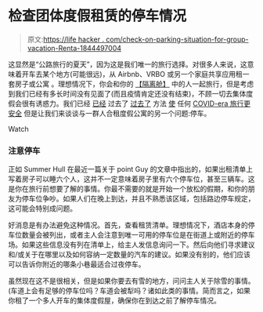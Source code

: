 # 检查团体度假租赁的停车情况

> 原文:[https://life hacker . com/check-on-parking-situation-for-group-vacation-Renta-1844497004](https://lifehacker.com/check-on-the-parking-situation-for-group-vacation-renta-1844497004)

这显然是“公路旅行的夏天”，因为这是我们唯一的旅行选择。对很多人来说，这意味着开车去某个地方(可能很远)，从 Airbnb、VRBO 或另一个家庭共享应用租一套房子或公寓 。理想情况下，你会和你的 [【隔离舱】](https://lifehacker.com/how-to-quaran-team-more-safely-1843584879) 中的人一起旅行，但是考虑到我们已经有多长时间没有见面了(而且疫情肯定还没有结束)，不顾一切去集体度假会很有诱惑力。我们已经 [已经](https://twocents.lifehacker.com/the-best-insurance-for-your-summer-road-trip-1844398400) 过去了 [过去了](https://lifehacker.com/dont-trust-your-hotels-covid-19-cleaning-policy-1844247370) 方法 [使](https://lifehacker.com/how-two-major-airlines-are-actually-handling-social-dis-1844233813) 任何 [COVID-era 旅行更安全](https://lifehacker.com/tag/travel) 但是让我们来谈谈与一群人合租度假公寓的另一个问题:停车。

Watch

### 注意停车

正如 Summer Hull 在最近一篇关于 point Guy 的文章中指出的，如果出租清单上写着房子可以睡六个人，这并不一定意味着房子里有六个停车位，甚至三辆车。这是你在旅行前想要了解的事情。你最不需要的就是开始一个放松的假期，和你的朋友为停车位争吵。如果人们在晚上到达，并且不熟悉该区域，包括路边停车规定，这可能会特别成问题。

好消息是有办法避免这种情况。首先，查看租赁清单。理想情况下，酒店本身的停车位数量会被列出，或者主人会注意到唯一可用的停车位是在街道上或附近的停车场。如果这些信息没有列在清单上，给主人发信息询问一下。然后向他们寻求建议和/或关于在哪里以及如何容纳一定数量的汽车的建议。如果没有别的，他们应该可以告诉你附近的哪条小巷最适合过夜停车。

虽然现在这不是很相关，但是如果你要去有雪的地方，问问主人关于除雪的事情。(车道上会有足够的停车位吗？车道会被犁吗？诸如此类的事情。简而言之，如果你租了一个多人开车的集体度假屋，确保你在到达之前了解停车情况。